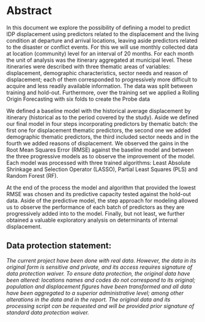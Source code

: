 # Abstract

In this document we explore the possibility of defining a model to predict IDP displacement using predictors related to the displacement and the living condition at departure and arrival locations, leaving aside predictors related to the disaster or conflict events. For this we will use monthly collected data at location (community) level for an interval of 20 months. For each month the unit of analysis was the itinerary aggregated at municipal level. These itineraries were described with three thematic areas of variables: displacement, demographic characteristics, sector needs and reason of displacement; each of them corresponded to progressively more difficult to acquire and less readily available information. The data was split between training and hold-out. Furthermore, over the training set we applied a Rolling Origin Forecasting with six folds to create the Probe data

We defined a baseline model with the historical average displacement by itinerary (historical as to the period covered by the study). Aside we defined our final model in four steps incorporating predictors by thematic batch: the first one for displacement thematic predictors, the second one we added demographic thematic predictors, the third included sector needs and in the fourth we added reasons of displacement. We observed the gains in the Root Mean Squares Error (RMSE) against the baseline model and between the three progressive models as to observe the improvement of the model. Each model was processed with three trained algorithms: Least Absolute Shrinkage and Selection Operator (LASSO), Partial Least Squares (PLS) and Random Forest (RF).

At the end of the process the model and algorithm that provided the lowest RMSE was chosen and its predictive capacity tested against the hold-out data. Aside of the predictive model, the step approach for modeling allowed us to observe the performance of each batch of predictors as they are progressively added into to the model. Finally, but not least, we further obtained a valuable exploratory analysis on determinants of internal displacement.

## Data protection statement:
_The current project have been done with real data. However, the data in its original form is sensitive and
private, and its access requires signature of data protection waiver.
To ensure data protection, the original data have been altered: locations names and codes do not correspond
to its original; population and displacement figures have been transformed and all data have been aggregated
to a superior administrative level; among other alterations in the data and in the report. 
The original data and its processing script can be requested and will be provided prior signature of standard data protection waiver._
